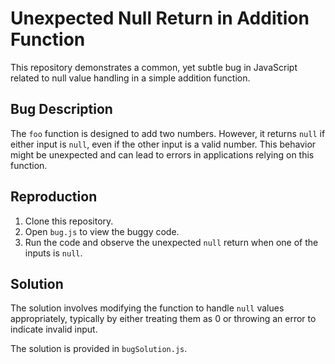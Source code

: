 # Unexpected Null Return in Addition Function

This repository demonstrates a common, yet subtle bug in JavaScript related to null value handling in a simple addition function.

## Bug Description

The `foo` function is designed to add two numbers. However, it returns `null` if either input is `null`, even if the other input is a valid number. This behavior might be unexpected and can lead to errors in applications relying on this function.

## Reproduction

1. Clone this repository.
2. Open `bug.js` to view the buggy code.
3. Run the code and observe the unexpected `null` return when one of the inputs is `null`.

## Solution

The solution involves modifying the function to handle `null` values appropriately, typically by either treating them as 0 or throwing an error to indicate invalid input.

The solution is provided in `bugSolution.js`.